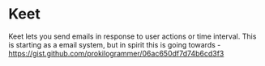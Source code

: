 # Keet

Keet lets you send emails in response to user actions or time interval. This is starting as a email system, but in spirit this is going towards - https://gist.github.com/prokilogrammer/06ac650df7d74b6cd3f3

